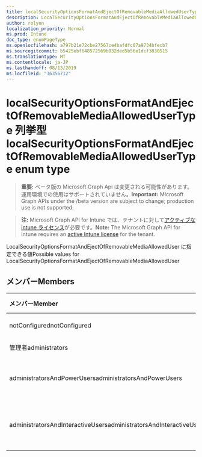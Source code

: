 ```yaml
---
title: localSecurityOptionsFormatAndEjectOfRemovableMediaAllowedUserType 列挙型
description: LocalSecurityOptionsFormatAndEjectOfRemovableMediaAllowedUser に指定できる値
author: rolyon
localization_priority: Normal
ms.prod: Intune
doc_type: enumPageType
ms.openlocfilehash: a797b21e72cbe27567ce4bafdfc07a9734bfecb7
ms.sourcegitcommit: b5425ebf648572569b032ded5b56e1dcf3830515
ms.translationtype: MT
ms.contentlocale: ja-JP
ms.lasthandoff: 08/13/2019
ms.locfileid: "36356712"
---
```

# <a name="localsecurityoptionsformatandejectofremovablemediaallowedusertype-enum-type"></a><span data-ttu-id="c89ad-103">localSecurityOptionsFormatAndEjectOfRemovableMediaAllowedUserType 列挙型</span><span class="sxs-lookup"><span data-stu-id="c89ad-103">localSecurityOptionsFormatAndEjectOfRemovableMediaAllowedUserType enum type</span></span>

> <span data-ttu-id="c89ad-104">**重要:** ベータ版の Microsoft Graph Api は変更される可能性があります。運用環境での使用はサポートされていません。</span><span class="sxs-lookup"><span data-stu-id="c89ad-104">**Important:** Microsoft Graph APIs under the /beta version are subject to change; production use is not supported.</span></span>

> <span data-ttu-id="c89ad-105">**注:** Microsoft Graph API for Intune では、テナントに対して[アクティブな intune ライセンス](https://go.microsoft.com/fwlink/?linkid=839381)が必要です。</span><span class="sxs-lookup"><span data-stu-id="c89ad-105">**Note:** The Microsoft Graph API for Intune requires an [active Intune license](https://go.microsoft.com/fwlink/?linkid=839381) for the tenant.</span></span>

<span data-ttu-id="c89ad-106">LocalSecurityOptionsFormatAndEjectOfRemovableMediaAllowedUser に指定できる値</span><span class="sxs-lookup"><span data-stu-id="c89ad-106">Possible values for LocalSecurityOptionsFormatAndEjectOfRemovableMediaAllowedUser</span></span>

## <a name="members"></a><span data-ttu-id="c89ad-107">メンバー</span><span class="sxs-lookup"><span data-stu-id="c89ad-107">Members</span></span>
|<span data-ttu-id="c89ad-108">メンバー</span><span class="sxs-lookup"><span data-stu-id="c89ad-108">Member</span></span>|<span data-ttu-id="c89ad-109">値</span><span class="sxs-lookup"><span data-stu-id="c89ad-109">Value</span></span>|<span data-ttu-id="c89ad-110">説明</span><span class="sxs-lookup"><span data-stu-id="c89ad-110">Description</span></span>|
|:---|:---|:---|
|<span data-ttu-id="c89ad-111">notConfigured</span><span class="sxs-lookup"><span data-stu-id="c89ad-111">notConfigured</span></span>|<span data-ttu-id="c89ad-112">.0</span><span class="sxs-lookup"><span data-stu-id="c89ad-112">0</span></span>|<span data-ttu-id="c89ad-113">Not Configured</span><span class="sxs-lookup"><span data-stu-id="c89ad-113">Not Configured</span></span>|
|<span data-ttu-id="c89ad-114">管理者</span><span class="sxs-lookup"><span data-stu-id="c89ad-114">administrators</span></span>|<span data-ttu-id="c89ad-115">1-d</span><span class="sxs-lookup"><span data-stu-id="c89ad-115">1</span></span>|<span data-ttu-id="c89ad-116">管理者</span><span class="sxs-lookup"><span data-stu-id="c89ad-116">Administrators</span></span>|
|<span data-ttu-id="c89ad-117">administratorsAndPowerUsers</span><span class="sxs-lookup"><span data-stu-id="c89ad-117">administratorsAndPowerUsers</span></span>|<span data-ttu-id="c89ad-118">pbm-2</span><span class="sxs-lookup"><span data-stu-id="c89ad-118">2</span></span>|<span data-ttu-id="c89ad-119">管理者とパワーユーザー</span><span class="sxs-lookup"><span data-stu-id="c89ad-119">Administrators and Power Users</span></span>|
|<span data-ttu-id="c89ad-120">administratorsAndInteractiveUsers</span><span class="sxs-lookup"><span data-stu-id="c89ad-120">administratorsAndInteractiveUsers</span></span>|<span data-ttu-id="c89ad-121">1/3</span><span class="sxs-lookup"><span data-stu-id="c89ad-121">3</span></span>|<span data-ttu-id="c89ad-122">管理者と対話ユーザー</span><span class="sxs-lookup"><span data-stu-id="c89ad-122">Administrators and Interactive Users</span></span> |



